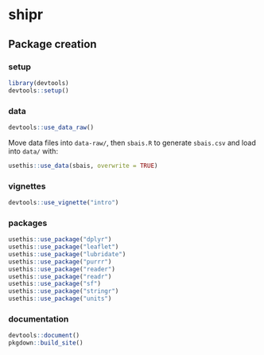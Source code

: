 # shipr

## Package creation

### setup 
```r
library(devtools)
devtools::setup()
```

### data

```r
devtools::use_data_raw()
```

Move data files into `data-raw/`, then `sbais.R` to generate `sbais.csv` and load into `data/` with:

```r
usethis::use_data(sbais, overwrite = TRUE)
```

### vignettes

```r
devtools::use_vignette("intro")
```

### packages

```r
usethis::use_package("dplyr")
usethis::use_package("leaflet")
usethis::use_package("lubridate")
usethis::use_package("purrr")
usethis::use_package("reader")
usethis::use_package("readr")
usethis::use_package("sf")
usethis::use_package("stringr")
usethis::use_package("units")
```

### documentation

```r
devtools::document()
pkgdown::build_site()
```



